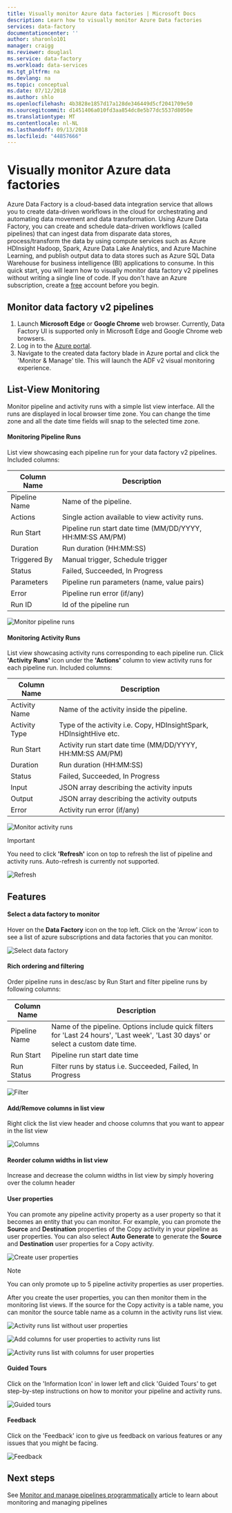 ```yaml
---
title: Visually monitor Azure data factories | Microsoft Docs
description: Learn how to visually monitor Azure Data factories
services: data-factory
documentationcenter: ''
author: sharonlo101
manager: craigg
ms.reviewer: douglasl
ms.service: data-factory
ms.workload: data-services
ms.tgt_pltfrm: na
ms.devlang: na
ms.topic: conceptual
ms.date: 07/12/2018
ms.author: shlo
ms.openlocfilehash: 4b3828e1857d17a128de346449d5cf2041709e50
ms.sourcegitcommit: d1451406a010fd3aa854dc8e5b77dc5537d8050e
ms.translationtype: MT
ms.contentlocale: nl-NL
ms.lasthandoff: 09/13/2018
ms.locfileid: "44857666"
---
```

# <a name="visually-monitor-azure-data-factories"></a>Visually monitor Azure data factories
Azure Data Factory is a cloud-based data integration service that allows you to create data-driven workflows in the cloud for orchestrating and automating data movement and data transformation. Using Azure Data Factory, you can create and schedule data-driven workflows (called pipelines) that can ingest data from disparate data stores, process/transform the data by using compute services such as Azure HDInsight Hadoop, Spark, Azure Data Lake Analytics, and Azure Machine Learning, and publish output data to data stores such as Azure SQL Data Warehouse for business intelligence (BI) applications to consume.
In this quick start, you will learn how to visually monitor data factory v2 pipelines without writing a single line of code.
If you don't have an Azure subscription, create a [free](https://azure.microsoft.com/free/) account before you begin.

## <a name="monitor-data-factory-v2-pipelines"></a>Monitor data factory v2 pipelines

1. Launch **Microsoft Edge** or **Google Chrome** web browser. Currently, Data Factory UI is supported only in Microsoft Edge and Google Chrome web browsers.
2. Log in to the  [Azure portal](https://portal.azure.com/).
3. Navigate to the created data factory blade in Azure portal and click the 'Monitor & Manage' tile. This will launch the ADF v2 visual monitoring experience.

## <a name="list-view-monitoring"></a>List-View Monitoring

Monitor pipeline and activity runs with a simple list view interface. All the runs are displayed in local browser time zone. You can change the time zone and all the date time fields will snap to the selected time zone.  

#### <a name="monitoring-pipeline-runs"></a>Monitoring Pipeline Runs
List view showcasing each pipeline run for your data factory v2 pipelines. Included columns:

| **Column Name** | **Description** |
| --- | --- |
| Pipeline Name | Name of the pipeline. |
| Actions | Single action available to view activity runs. |
| Run Start | Pipeline run start date time (MM/DD/YYYY, HH:MM:SS AM/PM) |
| Duration | Run duration (HH:MM:SS) |
| Triggered By | Manual trigger, Schedule trigger |
| Status | Failed, Succeeded, In Progress |
| Parameters | Pipeline run parameters (name, value pairs) |
| Error | Pipeline run error (if/any) |
| Run ID | Id of the pipeline run |

![Monitor pipeline runs](media/monitor-visually/pipeline-runs.png)

#### <a name="monitoring-activity-runs"></a>Monitoring Activity Runs
List view showcasing activity runs corresponding to each pipeline run. Click **'Activity Runs'** icon under the **'Actions'** column to view activity runs for each pipeline run. Included columns:

| **Column Name** | **Description** |
| --- | --- |
| Activity Name | Name of the activity inside the pipeline. |
| Activity Type | Type of the activity i.e. Copy, HDInsightSpark, HDInsightHive etc. |
| Run Start | Activity run start date time (MM/DD/YYYY, HH:MM:SS AM/PM) |
| Duration | Run duration (HH:MM:SS) |
| Status | Failed, Succeeded, In Progress |
| Input | JSON array describing the activity inputs |
| Output | JSON array describing the activity outputs |
| Error | Activity run error (if/any) |

![Monitor activity runs](media/monitor-visually/activity-runs.png)

> [!IMPORTANT]
> You need to click **'Refresh'** icon on top to refresh the list of pipeline and activity runs. Auto-refresh is currently not supported.
>

![Refresh](media/monitor-visually/refresh.png)

## <a name="features"></a>Features

#### <a name="select-a-data-factory-to-monitor"></a>Select a data factory to monitor
Hover on the **Data Factory** icon on the top left. Click on the 'Arrow' icon to see a list of azure subscriptions and data factories that you can monitor.

![Select data factory](media/monitor-visually/select-datafactory.png)

#### <a name="rich-ordering-and-filtering"></a>Rich ordering and filtering

Order pipeline runs in desc/asc by Run Start and filter pipeline runs by following columns:

| **Column Name** | **Description** |
| --- | --- |
| Pipeline Name | Name of the pipeline. Options include quick filters for 'Last 24 hours', 'Last week',  'Last 30 days' or select a custom date time. |
| Run Start | Pipeline run start date time |
| Run Status | Filter runs by status i.e. Succeeded, Failed, In Progress |

![Filter](media/monitor-visually/filter.png)

#### <a name="addremove-columns-in-list-view"></a>Add/Remove columns in list view
Right click the list view header and choose columns that you want to appear in the list view

![Columns](media/monitor-visually/columns.png)

#### <a name="reorder-column-widths-in-list-view"></a>Reorder column widths in list view
Increase and decrease the column widths in list view by simply hovering over the column header

#### <a name="user-properties"></a>User properties

You can promote any pipeline activity property as a user property so that it becomes an entity that you can monitor. For example, you can promote the **Source** and **Destination** properties of the Copy activity in your pipeline as user properties. You can also select **Auto Generate** to generate the **Source** and **Destination** user properties for a Copy activity.

![Create user properties](media/monitor-visually/monitor-user-properties-image1.png)

> [!NOTE]
> You can only promote up to 5 pipeline activity properties as user properties.

After you create the user properties, you can then monitor them in the monitoring list views. If the source for the Copy activity is a table name, you can monitor the source table name as a column in the activity runs list view.

![Activity runs list without user properties](media/monitor-visually/monitor-user-properties-image2.png)

![Add columns for user properties to activity runs list](media/monitor-visually/monitor-user-properties-image3.png)

![Activity runs list with columns for user properties](media/monitor-visually/monitor-user-properties-image4.png)

#### <a name="guided-tours"></a>Guided Tours
Click on the 'Information Icon' in lower left and click 'Guided Tours' to get step-by-step instructions on how to monitor your pipeline and activity runs.

![Guided tours](media/monitor-visually/guided-tours.png)

#### <a name="feedback"></a>Feedback
Click on the 'Feedback' icon to give us feedback on various features or any issues that you might be facing.

![Feedback](media/monitor-visually/feedback.png)

## <a name="next-steps"></a>Next steps

See  [Monitor and manage pipelines programmatically](https://docs.microsoft.com/azure/data-factory/monitor-programmatically) article to learn about monitoring and managing pipelines
